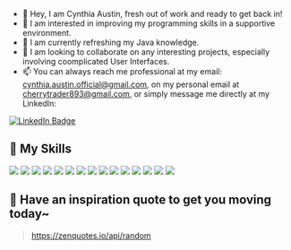 - 👋 Hey, I am Cynthia Austin, fresh out of work and ready to get back in! 
- 👀 I am interested in improving my programming skills in a supportive environment.
- 🌱 I am currently refreshing my Java knowledge.
- 💞️ I am looking to collaborate on any interesting projects, especially involving coomplicated User Interfaces.
- 📫 You can always reach me professional at my email: cynthia.austin.official@gmail.com, on my personal email at cherrytrader893@gmail.com, or simply message me directly at my LinkedIn: 

[![LinkedIn Badge](https://img.shields.io/badge/LinkedIn-Profile-informational?style=flat&logo=linkedin&logoColor=white&color=0D76A8)](https://www.linkedin.com/in/cynthia-austin-6992a515b) 

## 💼 My Skills

![](https://img.shields.io/badge/Code-HTML-informational?style=flat=&logo=html&logoColor=white&color=4AB197)
![](https://img.shields.io/badge/Code-CSS-informational?style=flat&logo=css&logoColor=white&color=4AB197)
![](https://img.shields.io/badge/Code-Javascript-informational?style=flat&logo=JavaScript&logoColor=white&color=4AB197)
![](https://img.shields.io/badge/Code-Java-informational?style=flat&logo=java&logoColor=white&color=4AB197)
![](https://img.shields.io/badge/Code-Python-informational?style=flat&logo=python&logoColor=white&color=4AB197)
![](https://img.shields.io/badge/Code-C-informational?style=flat&logo=C&logoColor=white&color=4AB197)
![](https://img.shields.io/badge/Code-Android-informational?style=flat&logo=android&logoColor=white&color=4AB197)
![](https://img.shields.io/badge/Code-VideoEditing-informational?style=flat&logo=Adobe&logoColor=white&color=4AB197)
![](https://img.shields.io/badge/Code-AudioEditing-informational?style=flat&logo=Adobe&logoColor=white&color=4AB197)
![](https://img.shields.io/badge/Code-PictureEditing-informational?style=flat&logo=Adobe-Photoshop&logoColor=white&color=4AB197)
![](https://img.shields.io/badge/Code-MechanicalEngineering-informational?style=flat&logoColor=white&color=4AB197)
![](https://img.shields.io/badge/Code-ElectricEngineering-informational?style=flat&logoColor=white&color=4AB197)
![](https://img.shields.io/badge/Code-CreativeWriting-informational?style=flat&logoColor=white&color=4AB197)
![](https://img.shields.io/badge/Code-TechnicalWriting-informational?style=flat&logoColor=white&color=4AB197)
![](https://img.shields.io/badge/Code-UserExperienceDesign-informational?style=flat&logoColor=white&color=4AB197)

## 📣 Have an inspiration quote to get you moving today~

> https://zenquotes.io/api/random

<!---
Cynnamon893/Cynnamon893 is a ✨ special ✨ repository because its `README.md` (this file) appears on your GitHub profile.
You can click the Preview link to take a look at your changes.
--->
